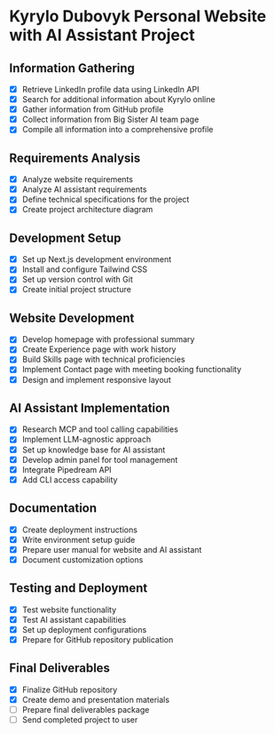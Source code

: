 # Kyrylo Dubovyk Personal Website with AI Assistant Project

## Information Gathering
- [x] Retrieve LinkedIn profile data using LinkedIn API
- [x] Search for additional information about Kyrylo online
- [x] Gather information from GitHub profile
- [x] Collect information from Big Sister AI team page
- [x] Compile all information into a comprehensive profile

## Requirements Analysis
- [x] Analyze website requirements
- [x] Analyze AI assistant requirements
- [x] Define technical specifications for the project
- [x] Create project architecture diagram

## Development Setup
- [x] Set up Next.js development environment
- [x] Install and configure Tailwind CSS
- [x] Set up version control with Git
- [x] Create initial project structure

## Website Development
- [x] Develop homepage with professional summary
- [x] Create Experience page with work history
- [x] Build Skills page with technical proficiencies
- [x] Implement Contact page with meeting booking functionality
- [x] Design and implement responsive layout

## AI Assistant Implementation
- [x] Research MCP and tool calling capabilities
- [x] Implement LLM-agnostic approach
- [x] Set up knowledge base for AI assistant
- [x] Develop admin panel for tool management
- [x] Integrate Pipedream API
- [x] Add CLI access capability

## Documentation
- [x] Create deployment instructions
- [x] Write environment setup guide
- [x] Prepare user manual for website and AI assistant
- [x] Document customization options

## Testing and Deployment
- [x] Test website functionality
- [x] Test AI assistant capabilities
- [x] Set up deployment configurations
- [x] Prepare for GitHub repository publication

## Final Deliverables
- [x] Finalize GitHub repository
- [x] Create demo and presentation materials
- [ ] Prepare final deliverables package
- [ ] Send completed project to user
